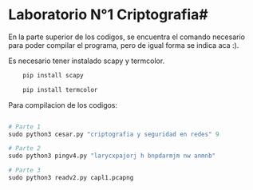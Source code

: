 # Laboratorio N°1 Criptografia#

En la parte superior de los codigos, se encuentra el comando necesario para poder compilar el programa, pero de igual forma se indica aca :).

Es necesario tener instalado scapy y termcolor.


```bash
    pip install scapy
```

```bash
    pip install termcolor
```

Para compilacion de los codigos:


```python

# Parte 1
sudo python3 cesar.py "criptografia y seguridad en redes" 9

# Parte 2
sudo python3 pingv4.py "larycxpajorj h bnpdarmjm nw anmnb"

# Parte 3
sudo python3 readv2.py capl1.pcapng
```